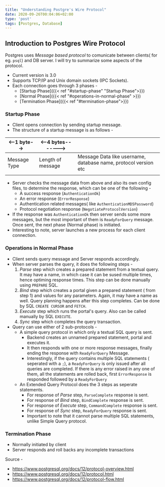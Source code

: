 ```yaml
---
title: "Understanding Postgre's Wire Protocol"
date: 2020-09-26T00:04:06+02:00
type: 'post'
tags: [Postgres, Database]
---
```


## Introduction to Postgres Wire Protocol

Postgres uses *Message based protocol* to comunicate between clients( for eg. `psql`) and DB server.
I will try to summarize some aspects of the protocol.
- Current version is 3.0
- Supports TCP/IP and Unix domain sockets (IPC Sockets).
- Each connection goes through 3 phases - 
  - [Startup Phase]({{< ref "#startup-phase" "Startup Phase">}})
  - [Normal Phase]({{< ref "#operations-in-normal-phase" >}})
  - [Termination Phase]({{< ref "#termination-phase">}})


### Startup Phase
- Client opens connection by sending startup message.
- The structure of a startup message is as follows - 

|<--1 byte-->|<--4 bytes------->| |
|---|---|---|
| Message Type  | Length of message  | Message Data like username, database name, protocol version etc |
|   |   |   |
- Server checks the message data from above and also its own config files, to determine the response, which can be one of the following - 
  - A success response (`AuthenticationOk`)
  - An error response (`ErrorResponse`)
  - Authentication related messages( like `AuthenticationMD5Password`)
  - Protocol negotiation response (`NegotiateProtocolVersion`)
- If the response was `AuthenticationOk` then server sends some more messages, but the most important of them is `ReadyForQuery` message. Once sent, the next phase (Normal phase) is initiated.
- Interesting to note, server launches a new process for each client connection.


### Operations in Normal Phase
- Client sends query message and Server responds accordingly.
- When server parses the query, it does the following steps - 
  1) *Parse* step which creates a prepared statement from a textual query. It may have a name, in which case it can be sused multiple times, hence optiming response times. This step can be done manually using `PREPARE`  SQL.
  2) *Bind* step which creates a portal given a prepared statement ( from step 1) and values for any parameters. Again, it may have a name as well. Query planning happens after this step completes. Can be done by SQL `CREATE CURSOR` and `FETCH`.
  3) *Execute* step which runs the portal's query. Also can be called manually by SQL `EXECUTE`.
  4) *Sync* step which completes the query transaction.
- Query can use either of 2 sub-protocols -
  - A simple query protocol in which only a textual SQL query is sent.
    - Backend creates an unnamed prepared statement, portal and executes it.
    - It then responds with one or more response messages, finally ending the response with `ReadyForQuery` Message.
    - Interestingly, if the query contains multiple SQL statements ( seperated with a `;`), a `ReadyForQuery` is only issued after all queries are completed. If there is any error raised in any one of them, all the statements are rolled back, first `ErrorResponse` is responded followed by a `ReadyForQuery`
  - An Extended Query Protocol does the 3 steps as seperate statements.
    - For response of *Parse* step, `ParseComplete` response is sent.
    - For response of *Bind* step, `BindComplete` response is sent.
    - For response of *Execute* step, `CommandComplete` response is sent.
    - For response of *Sync* step, `ReadyForQuery` response is sent.
    - Important to note that it cannot parse multiple SQL statements, unlike Simple Query protocol.

### Termination Phase
- Normally initiated by client
- Server responds and roll backs any incomplete transactions

Source - 
- https://www.postgresql.org/docs/12/protocol-overview.html
- https://www.postgresql.org/docs/12/protocol.html
- https://www.postgresql.org/docs/12/protocol-flow.html

